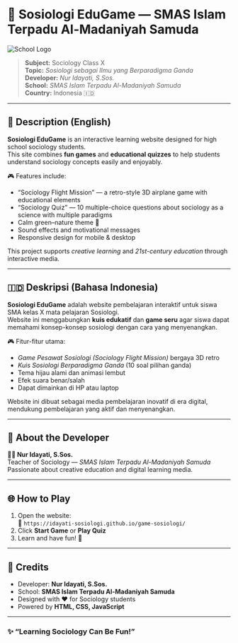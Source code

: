 # 🌿 Sosiologi EduGame — SMAS Islam Terpadu Al-Madaniyah Samuda

![School Logo](images/logo.png)

> **Subject:** Sociology Class X  
> **Topic:** *Sosiologi sebagai Ilmu yang Berparadigma Ganda*  
> **Developer:** *Nur Idayati, S.Sos.*  
> **School:** *SMAS Islam Terpadu Al-Madaniyah Samuda*  
> **Country:** Indonesia 🇮🇩  

---

## 🧩 Description (English)

**Sosiologi EduGame** is an interactive learning website designed for high school sociology students.  
This site combines **fun games** and **educational quizzes** to help students understand sociology concepts easily and enjoyably.

🎮 Features include:
- “Sociology Flight Mission” — a retro-style 3D airplane game with educational elements  
- “Sociology Quiz” — 10 multiple-choice questions about sociology as a science with multiple paradigms  
- Calm green–nature theme 🌿  
- Sound effects and motivational messages  
- Responsive design for mobile & desktop  

This project supports *creative learning* and *21st-century education* through interactive media.  

---

## 🇮🇩 Deskripsi (Bahasa Indonesia)

**Sosiologi EduGame** adalah website pembelajaran interaktif untuk siswa SMA kelas X mata pelajaran Sosiologi.  
Website ini menggabungkan **kuis edukatif** dan **game seru** agar siswa dapat memahami konsep-konsep sosiologi dengan cara yang menyenangkan.

🎮 Fitur-fitur utama:
- *Game Pesawat Sosiologi (Sociology Flight Mission)* bergaya 3D retro  
- *Kuis Sosiologi Berparadigma Ganda* (10 soal pilihan ganda)  
- Tema hijau alami dan animasi lembut  
- Efek suara benar/salah  
- Dapat dimainkan di HP atau laptop  

Website ini dibuat sebagai media pembelajaran inovatif di era digital, mendukung pembelajaran yang aktif dan menyenangkan.

---

## 🏫 About the Developer

**👩‍🏫 Nur Idayati, S.Sos.**  
Teacher of Sociology — *SMAS Islam Terpadu Al-Madaniyah Samuda*  
Passionate about creative education and digital learning media.  

---

## 🌐 How to Play

1. Open the website:  
   🔗 `https://idayati-sosiologi.github.io/game-sosiologi/`
2. Click **Start Game** or **Play Quiz**
3. Learn and have fun! 🎉

---

## 📜 Credits
- Developer: **Nur Idayati, S.Sos.**  
- School: **SMAS Islam Terpadu Al-Madaniyah Samuda**  
- Designed with ❤️ for Sociology students  
- Powered by **HTML, CSS, JavaScript**

---

### ✨ “Learning Sociology Can Be Fun!”
